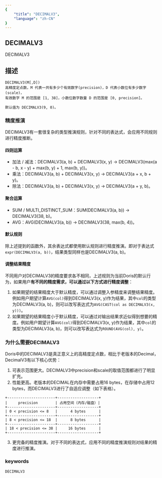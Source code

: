 ```yaml
---
{
    "title": "DECIMALV3",
    "language": "zh-CN"
}
---
```


## DECIMALV3

<version since="1.2.1">

DECIMALV3

</version>

## 描述
    DECIMALV3(M[,D])
    高精度定点数，M 代表一共有多少个有效数字(precision)，D 代表小数位有多少数字(scale)，
    有效数字 M 的范围是 [1, 38]，小数位数字数量 D 的范围是 [0, precision]。

    默认值为 DECIMALV3(9, 0)。

### 精度推演

DECIMALV3有一套很复杂的类型推演规则，针对不同的表达式，会应用不同规则进行精度推断。

#### 四则运算

* 加法 / 减法：DECIMALV3(a, b) + DECIMALV3(x, y) -> DECIMALV3(max(a - b, x - y) + max(b, y) + 1, max(b, y))。
* 乘法：DECIMALV3(a, b) + DECIMALV3(x, y) -> DECIMALV3(a + x, b + y)。
* 除法：DECIMALV3(a, b) + DECIMALV3(x, y) -> DECIMALV3(a + y, b)。

#### 聚合运算

* SUM / MULTI_DISTINCT_SUM：SUM(DECIMALV3(a, b)) -> DECIMALV3(38, b)。
* AVG：AVG(DECIMALV3(a, b)) -> DECIMALV3(38, max(b, 4))。

#### 默认规则

除上述提到的函数外，其余表达式都使用默认规则进行精度推演。即对于表达式 `expr(DECIMALV3(a, b))`，结果类型同样也是DECIMALV3(a, b)。

#### 调整结果精度

不同用户对DECIMALV3的精度要求各不相同，上述规则为当前Doris的默认行为，如果用户**有不同的精度需求，可以通过以下方式进行精度调整**：
1. 如果期望的结果精度大于默认精度，可以通过调整入参精度来调整结果精度。例如用户期望计算`AVG(col)`得到DECIMALV3(x, y)作为结果，其中`col`的类型为DECIMALV3(a, b)，则可以改写表达式为`AVG(CAST(col as DECIMALV3(x, y)))`。
2. 如果期望的结果精度小于默认精度，可以通过对输出结果求近似得到想要的精度。例如用户期望计算`AVG(col)`得到DECIMALV3(x, y)作为结果，其中`col`的类型为DECIMALV3(a, b)，则可以改写表达式为`ROUND(AVG(col), y)`。

### 为什么需要DECIMALV3

Doris中的DECIMALV3是真正意义上的高精度定点数，相比于老版本的Decimal，DecimalV3有以下核心优势：
1. 可表示范围更大。DECIMALV3中precision和scale的取值范围都进行了明显扩充。
2. 性能更高。老版本的DECIMAL在内存中需要占用16 bytes，在存储中占用12 bytes，而DECIMALV3进行了自适应调整（如下表格）。
```
+----------------------+-------------------+
|     precision        | 占用空间（内存/磁盘）|
+----------------------+-------------------+
| 0 < precision <= 8   |      4 bytes      |
+----------------------+-------------------+
| 8 < precision <= 18  |      8 bytes      |
+----------------------+-------------------+
| 18 < precision <= 38 |     16 bytes      |
+----------------------+-------------------+
```
3. 更完备的精度推演。对于不同的表达式，应用不同的精度推演规则对结果的精度进行推演。

### keywords
    DECIMALV3
